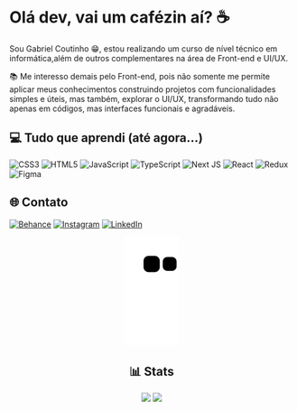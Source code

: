 # Olá dev, vai um cafézin aí? ☕️
Sou Gabriel Coutinho 😁, estou realizando um curso de nível técnico em informática,além de outros complementares na área de Front-end e UI/UX.

📚 Me interesso demais pelo Front-end, pois não somente me permite aplicar meus conhecimentos construindo projetos com funcionalidades simples e úteis, mas também, explorar o UI/UX, transformando tudo não apenas em códigos, mas interfaces funcionais e agradáveis.

## 💻 Tudo que aprendi (até agora...)

![CSS3](https://img.shields.io/badge/css3-%231572B6.svg?style=for-the-badge&logo=css3&logoColor=white) ![HTML5](https://img.shields.io/badge/html5-%23E34F26.svg?style=for-the-badge&logo=html5&logoColor=white) ![JavaScript](https://img.shields.io/badge/javascript-%23323330.svg?style=for-the-badge&logo=javascript&logoColor=%23F7DF1E) ![TypeScript](https://img.shields.io/badge/typescript-%23007ACC.svg?style=for-the-badge&logo=typescript&logoColor=white) ![Next JS](https://img.shields.io/badge/Next-black?style=for-the-badge&logo=next.js&logoColor=white) ![React](https://img.shields.io/badge/react-%2320232a.svg?style=for-the-badge&logo=react&logoColor=%2361DAFB) ![Redux](https://img.shields.io/badge/redux-%23593d88.svg?style=for-the-badge&logo=redux&logoColor=white) 	![Figma](https://img.shields.io/badge/figma-%23F24E1E.svg?style=for-the-badge&logo=figma&logoColor=white)

## 🌐 Contato

[![Behance](https://img.shields.io/badge/Behance-1769ff?logo=behance&logoColor=white)](https://behance.net/https://www.behance.net/gabrielcoutinho9) [![Instagram](https://img.shields.io/badge/Instagram-%23E4405F.svg?logo=Instagram&logoColor=white)](https://instagram.com/https://www.instagram.com/gabrielcoutinhoz/) [![LinkedIn](https://img.shields.io/badge/LinkedIn-%230077B5.svg?logo=linkedin&logoColor=white)](https://linkedin.com/in/https://www.linkedin.com/in/gabriel-coutinho-3a00a023b/) 

<div align="center">

  ![Snake animation](https://github.com/gabrielcoutz/gabrielcoutz/blob/output/github-contribution-grid-snake.svg)
  
</div>

<div align="center">

## 📊 Stats

![](https://github-readme-stats.vercel.app/api?username=gabrielcoutz&theme=tokyonight&hide_border=false&include_all_commits=true&count_private=true)
![](https://github-readme-streak-stats.herokuapp.com/?user=gabrielcoutz&theme=tokyonight&hide_border=false)<br/>

</div>

<!-- Proudly created with GPRM ( https://gprm.itsvg.in ) -->
